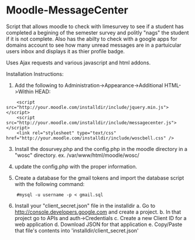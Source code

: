 # Moodle-MessageCenter
Script that allows moodle to check with limesurvey to see if a student has completed a begining of the semester survey and politly "nags" the student if it is not complete.
Also has the abilty to check with a google apps for domains account to see how many unread messages are in a partuicular users inbox and displays it as thier profile badge.

Uses Ajax requests and various javascript and html addons. 

Installation Instructions:

1. Add the following to Administration->Appearance->Additional HTML->Within HEAD:
```
	<script src="http://your.moodle.com/installdir/include/jquery.min.js"></script>
	<script src="http://your.moodle.com/installdir/include/messagecenter.js"></script>
	<link rel="stylesheet" type="text/css" href="http://your.moodle.com/installdir/include/woscbell.css" />
```
3. Install the dosurvey.php and the config.php in the moodle directory in a "wosc" directory. ex. /var/www/html/moodle/wosc/

4. update the config.php with the proper information.

5. Create a database for the gmail tokens and import the database script with the following command:
```
	#mysql -u username -p < gmail.sql 
```
6. Install your "client_secret.json" file in the installdir
	a. Go to http://console.developers.google.com and create a project.
	b. In that project go to APIs and auth->Credentials
	c. Create a new Client ID for a web application
	d. Download JSON for that application
	e. Copy/Paste that file's contents into 'installdir/client_secret.json'





